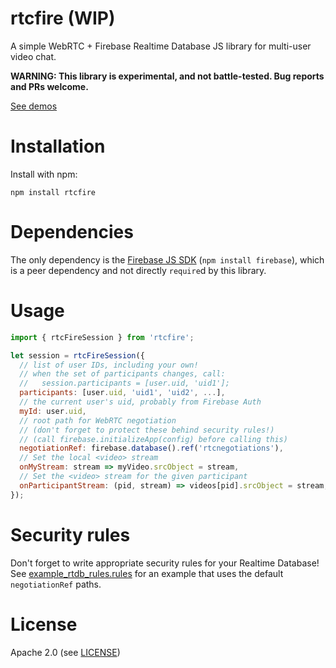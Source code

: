 # rtcfire (WIP)

A simple WebRTC + Firebase Realtime Database JS library for multi-user video chat.

**WARNING: This library is experimental, and not battle-tested. Bug reports and PRs welcome.**

[See demos](https://rtcfiredemo.web.app)

# Installation

Install with npm:

    npm install rtcfire

# Dependencies

The only dependency is the [Firebase JS SDK](https://firebase.google.com/docs/reference/js)
(`npm install firebase`), which is a peer dependency and not directly `require`d by this library.

# Usage

```js
import { rtcFireSession } from 'rtcfire';

let session = rtcFireSession({
  // list of user IDs, including your own!
  // when the set of participants changes, call:
  //   session.participants = [user.uid, 'uid1'];
  participants: [user.uid, 'uid1', 'uid2', ...],
  // the current user's uid, probably from Firebase Auth
  myId: user.uid,
  // root path for WebRTC negotiation
  // (don't forget to protect these behind security rules!)
  // (call firebase.initializeApp(config) before calling this)
  negotiationRef: firebase.database().ref('rtcnegotiations'),
  // Set the local <video> stream
  onMyStream: stream => myVideo.srcObject = stream,
  // Set the <video> stream for the given participant
  onParticipantStream: (pid, stream) => videos[pid].srcObject = stream,
});
```

# Security rules

Don't forget to write appropriate security rules for your Realtime Database! See [example_rtdb_rules.rules](example_rtdb_rules.rules) for an example that uses the default `negotiationRef` paths.

# License

Apache 2.0 (see [LICENSE](LICENSE))
